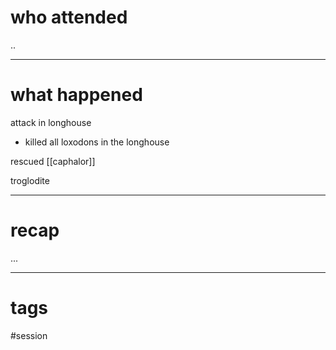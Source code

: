 # who attended

..

---
# what happened

attack in longhouse
- killed all loxodons in the longhouse 

rescued [[caphalor]] 

troglodite

---
# recap

...

---
# tags

#session